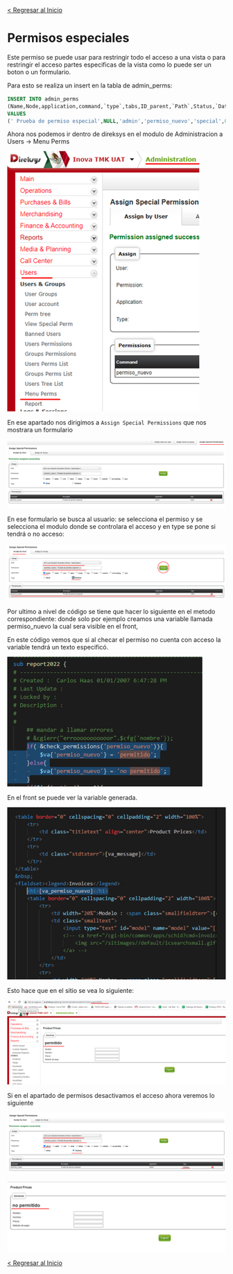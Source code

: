 [< Regresar al Inicio](./README.md)
# Permisos especiales

Este permiso se puede usar para restringir todo el acceso a una vista o para restringir el acceso partes especificas de la vista como lo puede ser un boton o un formulario.

Para esto se realiza un insert en la tabla de admin_perms:

```sql
INSERT INTO admin_perms 
(Name,Node,application,command,`type`,tabs,ID_parent,`Path`,Status,`Date`,`Time`,ID_admin_users) 
VALUES 
(' Prueba de permiso especial',NULL,'admin','permiso_nuevo','special',0,NULL,NULL,'Active','2022-01-10','18:27:00',27);
```
Ahora nos podemos ir dentro de direksys en el modulo de Administracion a  Users → Menu Perms

![Imagen](./images/permisos_especiales/1.png)

En ese apartado nos dirigimos a ``Assign Special Permissions`` que nos mostrara un formulario

![Imagen](./images/permisos_especiales/2.png)

En ese formulario se busca al usuario: se selecciona el permiso y se selecciona el modulo donde se controlara el acceso y en type se pone si tendrá o no acceso:

![Imagen](./images/permisos_especiales/3.png)

Por ultimo a nivel de código se tiene que hacer lo siguiente en el metodo correspondiente: donde solo por ejemplo creamos una variable llamada permiso_nuevo la cual sera visible en el front, 

En este código vemos que si al checar el permiso no cuenta con acceso la variable tendrá un texto especificó.

![Imagen](./images/permisos_especiales/4.png)

En el front se puede ver la variable generada.

![Imagen](./images/permisos_especiales/5.png)

Esto hace que en el sitio se vea lo siguiente:

![Imagen](./images/permisos_especiales/6.png)

Si en el apartado de permisos desactivamos el acceso ahora veremos lo siguiente

![Imagen](./images/permisos_especiales/7.png)

![Imagen](./images/permisos_especiales/8.png)

[< Regresar al Inicio](./README.md)